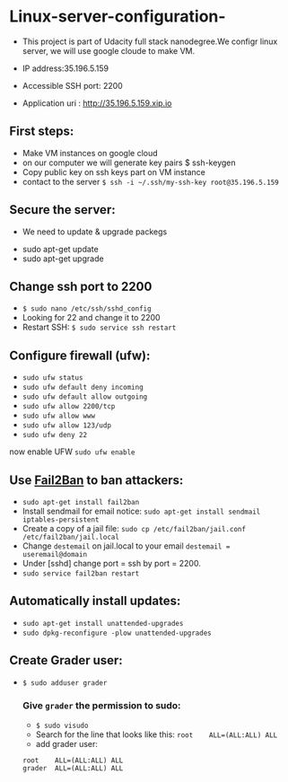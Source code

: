 # Linux-server-configuration-
* This project is part of Udacity full stack nanodegree.We configr linux server, we will use google cloude to make VM.

* IP address:35.196.5.159 
* Accessible SSH port: 2200
* Application uri : http://35.196.5.159.xip.io

## First steps:
* Make VM instances on google cloud
* on our computer we will generate key pairs $ ssh-keygen 
* Copy public key on ssh keys part on VM instance
* contact to the server `$ ssh -i ~/.ssh/my-ssh-key root@35.196.5.159`

## Secure the server:
- We need to update & upgrade packegs 
* sudo apt-get update 
* sudo apt-get upgrade

## Change ssh port to 2200
* `$ sudo nano /etc/ssh/sshd_config`
* Looking for 22 and change it to 2200
* Restart SSH: `$ sudo service ssh restart`

## Configure firewall (ufw):
* `sudo ufw status`
* `sudo ufw default deny incoming`
* `sudo ufw default allow outgoing`
* `sudo ufw allow 2200/tcp`
* `sudo ufw allow www`
* `sudo ufw allow 123/udp`
* `sudo ufw deny 22`

now enable UFW `sudo ufw enable`

## Use [Fail2Ban](http://www.fail2ban.org/wiki/index.php/Main_Page) to ban attackers:
* `sudo apt-get install fail2ban`
* Install sendmail for email notice: `sudo apt-get install sendmail iptables-persistent`
* Create a copy of a jail file: `sudo cp /etc/fail2ban/jail.conf /etc/fail2ban/jail.local`
* Change `destemail` on jail.local to your email `destemail = useremail@domain`
* Under [sshd] change port = ssh by port = 2200.
* `sudo service fail2ban restart`

## Automatically install updates:
* `sudo apt-get install unattended-upgrades`
* `sudo dpkg-reconfigure -plow unattended-upgrades`

## Create Grader user:
* `$ sudo adduser grader`
  ### Give `grader` the permission to sudo:
  * `$ sudo visudo`
  * Search for the line that looks like this:
   `root    ALL=(ALL:ALL) ALL`
  * add grader user:
   ```
   root    ALL=(ALL:ALL) ALL
   grader  ALL=(ALL:ALL) ALL
   ```

